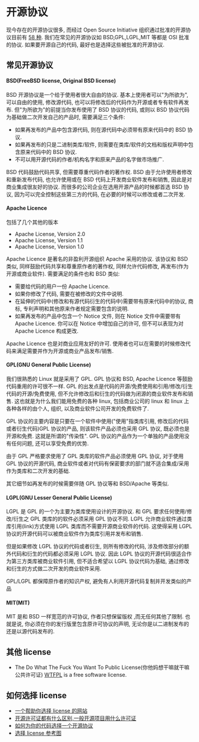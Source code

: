 # 开源协议

现今存在的开源协议很多, 而经过 Open Source Initiative 组织通过批准的开源协议目前有 [58 种](http://www.opensource.org/licenses/alphabetical). 我们在常见的开源协议如 BSD,GPL,LGPL,MIT 等都是 OSI 批准的协议. 如果要开源自己的代码, 最好也是选择这些被批准的开源协议.

## 常见开源协议

#### BSD(FreeBSD license, Original BSD license)

BSD 开源协议是一个给于使用者很大自由的协议. 基本上使用者可以"为所欲为", 可以自由的使用, 修改源代码, 也可以将修改后的代码作为开源或者专有软件再发布. 但"为所欲为"的前提当你发布使用了 BSD 协议的代码, 或则以 BSD 协议代码为基础做二次开发自己的产品时, 需要满足三个条件:

- 如果再发布的产品中包含源代码, 则在源代码中必须带有原来代码中的 BSD 协议.
- 如果再发布的只是二进制类库/软件, 则需要在类库/软件的文档和版权声明中包含原来代码中的 BSD 协议.
- 不可以用开源代码的作者/机构名字和原来产品的名字做市场推广.

BSD 代码鼓励代码共享, 但需要尊重代码作者的著作权. BSD 由于允许使用者修改和重新发布代码, 也允许使用或在 BSD 代码上开发商业软件发布和销售, 因此是对商业集成很友好的协议. 而很多的公司企业在选用开源产品的时候都首选 BSD 协议, 因为可以完全控制这些第三方的代码, 在必要的时候可以修改或者二次开发.

#### Apache Licence

包括了几个其他的版本

- Apache License, Version 2.0
- Apache License, Version 1.1
- Apache License, Version 1.0

Apache Licence 是著名的非盈利开源组织 Apache 采用的协议. 该协议和 BSD 类似, 同样鼓励代码共享和尊重原作者的著作权, 同样允许代码修改, 再发布(作为开源或商业软件). 需要满足的条件也和 BSD 类似:

- 需要给代码的用户一份 Apache Licence.
- 如果你修改了代码, 需要在被修改的文件中说明.
- 在延伸的代码中(修改和有源代码衍生的代码中)需要带有原来代码中的协议, 商标, 专利声明和其他原来作者规定需要包含的说明.
- 如果再发布的产品中包含一个 Notice 文件, 则在 Notice 文件中需要带有 Apache Licence. 你可以在 Notice 中增加自己的许可, 但不可以表现为对 Apache Licence 构成更改.

Apache Licence 也是对商业应用友好的许可. 使用者也可以在需要的时候修改代码来满足需要并作为开源或商业产品发布/销售.

#### GPL(GNU General Public License)

我们很熟悉的 Linux 就是采用了 GPL. GPL 协议和 BSD, Apache Licence 等鼓励代码重用的许可很不一样. GPL 的出发点是代码的开源/免费使用和引用/修改/衍生代码的开源/免费使用, 但不允许修改后和衍生的代码做为闭源的商业软件发布和销售. 这也就是为什么我们能用免费的各种 linux, 包括商业公司的 linux 和 linux 上各种各样的由个人, 组织, 以及商业软件公司开发的免费软件了.

GPL 协议的主要内容是只要在一个软件中使用("使用"指类库引用, 修改后的代码或者衍生代码)GPL 协议的产品, 则该软件产品必须也采用 GPL 协议, 既必须也是开源和免费. 这就是所谓的"传染性". GPL 协议的产品作为一个单独的产品使用没有任何问题, 还可以享受免费的优势.

由于 GPL 严格要求使用了 GPL 类库的软件产品必须使用 GPL 协议, 对于使用 GPL 协议的开源代码, 商业软件或者对代码有保密要求的部门就不适合集成/采用作为类库和二次开发的基础.

其它细节如再发布的时候需要伴随 GPL 协议等和 BSD/Apache 等类似.

#### LGPL(GNU Lesser General Public License)

LGPL 是 GPL 的一个为主要为类库使用设计的开源协议. 和 GPL 要求任何使用/修改/衍生之 GPL 类库的的软件必须采用 GPL 协议不同. LGPL 允许商业软件通过类库引用(link)方式使用 LGPL 类库而不需要开源商业软件的代码. 这使得采用 LGPL 协议的开源代码可以被商业软件作为类库引用并发布和销售.

但是如果修改 LGPL 协议的代码或者衍生, 则所有修改的代码, 涉及修改部分的额外代码和衍生的代码都必须采用 LGPL 协议. 因此 LGPL 协议的开源代码很适合作为第三方类库被商业软件引用, 但不适合希望以 LGPL 协议代码为基础, 通过修改和衍生的方式做二次开发的商业软件采用.

GPL/LGPL 都保障原作者的知识产权, 避免有人利用开源代码复制并开发类似的产品

#### MIT(MIT)

MIT 是和 BSD 一样宽范的许可协议, 作者只想保留版权 ,而无任何其他了限制. 也就是说, 你必须在你的发行版里包含原许可协议的声明, 无论你是以二进制发布的还是以源代码发布的.

## 其他 license

- The Do What The Fuck You Want To Public License(你他妈想干嘛就干嘛公共许可证) [WTFPL](http://www.wtfpl.net/) is a free software license.

## 如何选择 license

- [一个帮助你选择 license 的网站](https://choosealicense.com/community/)
- [开源许可证都有什么区别,一般开源项目用什么许可证](https://www.zhihu.com/question/28292322/answer/40238421)
- [如何为你的代码选择一个开源协议](http://www.cnblogs.com/Wayou/p/how_to_choose_a_license.html)
- [选择 license 参考图](https://github.com/buuug7/study-notes/blob/master/common/license_choose-license.png)
